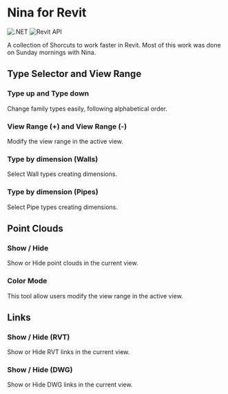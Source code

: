 # Nina for Revit
![.NET](https://img.shields.io/badge/.NET-4.7-green.svg)
![Revit API](https://img.shields.io/badge/RevitAPI-2020-blue.svg)

A collection of Shorcuts to work faster in Revit.
Most of this work was done on Sunday mornings with Nina.

## Type Selector and View Range

### Type up and Type down
Change family types easily, following alphabetical order.

### View Range (+) and View Range (-)
Modify the view range in the active view.

### Type by dimension (Walls)
Select Wall types creating dimensions.

### Type by dimension (Pipes)
Select Pipe types creating dimensions.

## Point Clouds

### Show / Hide
Show or Hide point clouds in the current view.

### Color Mode
This tool allow users modify the view range in the active view.

## Links

### Show / Hide (RVT)
Show or Hide RVT links in the current view.

### Show / Hide (DWG)
Show or Hide DWG links in the current view.
